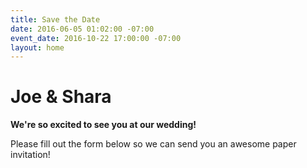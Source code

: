 ```yaml
---
title: Save the Date
date: 2016-06-05 01:02:00 -07:00
event_date: 2016-10-22 17:00:00 -07:00
layout: home
---
```


# Joe & Shara

**We're so excited to see you at our wedding!**

Please fill out the form below so we can send you an awesome paper invitation!